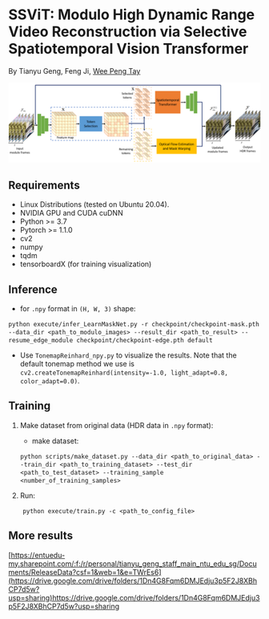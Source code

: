 # SSViT: Modulo High Dynamic Range Video Reconstruction via Selective Spatiotemporal Vision Transformer

By Tianyu Geng, Feng Ji, [Wee Peng Tay](https://github.com/wptay)

![](https://github.com/geng23366272/folded-HDR-video-reconstruction/blob/main/Structure_v2.png)


## Requirements

* Linux Distributions (tested on Ubuntu 20.04).
* NVIDIA GPU and CUDA cuDNN
* Python >= 3.7
* Pytorch >= 1.1.0
* cv2
* numpy
* tqdm
* tensorboardX (for training visualization)

## Inference

* for `.npy` format in `(H, W, 3)` shape:
```
python execute/infer_LearnMaskNet.py -r checkpoint/checkpoint-mask.pth --data_dir <path_to_modulo_images> --result_dir <path_to_result> --resume_edge_module checkpoint/checkpoint-edge.pth default
```

* Use `TonemapReinhard_npy.py` to visualize the results. Note that the default tonemap method we use is `cv2.createTonemapReinhard(intensity=-1.0, light_adapt=0.8, color_adapt=0.0)`.


## Training 

1. Make dataset from original data (HDR data in `.npy` format):
    * make dataset:
    ```
    python scripts/make_dataset.py --data_dir <path_to_original_data> --train_dir <path_to_training_dataset> --test_dir <path_to_test_dataset> --training_sample <number_of_training_samples>
    ```

2. Run:
```
    python execute/train.py -c <path_to_config_file>
```

## More results

[https://entuedu-my.sharepoint.com/:f:/r/personal/tianyu_geng_staff_main_ntu_edu_sg/Documents/ReleaseData?csf=1&web=1&e=TWrEs6](https://drive.google.com/drive/folders/1Dn4G8Fqm6DMJEdju3p5F2J8XBhCP7d5w?usp=sharing)https://drive.google.com/drive/folders/1Dn4G8Fqm6DMJEdju3p5F2J8XBhCP7d5w?usp=sharing

